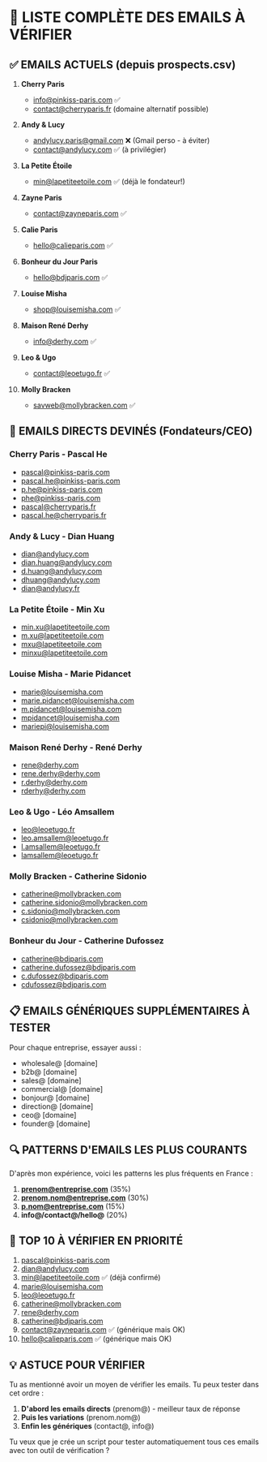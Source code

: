 # 📧 LISTE COMPLÈTE DES EMAILS À VÉRIFIER

## ✅ EMAILS ACTUELS (depuis prospects.csv)

1. **Cherry Paris**
   - info@pinkiss-paris.com ✅
   - contact@cherryparis.fr (domaine alternatif possible)

2. **Andy & Lucy**
   - andylucy.paris@gmail.com ❌ (Gmail perso - à éviter)
   - contact@andylucy.com ✅ (à privilégier)

3. **La Petite Étoile**
   - min@lapetiteetoile.com ✅ (déjà le fondateur!)

4. **Zayne Paris**
   - contact@zayneparis.com ✅

5. **Calie Paris**
   - hello@calieparis.com ✅

6. **Bonheur du Jour Paris**
   - hello@bdjparis.com ✅

7. **Louise Misha**
   - shop@louisemisha.com ✅

8. **Maison René Derhy**
   - info@derhy.com ✅

9. **Leo & Ugo**
   - contact@leoetugo.fr ✅

10. **Molly Bracken**
    - savweb@mollybracken.com ✅

## 🎯 EMAILS DIRECTS DEVINÉS (Fondateurs/CEO)

### Cherry Paris - Pascal He
- pascal@pinkiss-paris.com
- pascal.he@pinkiss-paris.com
- p.he@pinkiss-paris.com
- phe@pinkiss-paris.com
- pascal@cherryparis.fr
- pascal.he@cherryparis.fr

### Andy & Lucy - Dian Huang
- dian@andylucy.com
- dian.huang@andylucy.com
- d.huang@andylucy.com
- dhuang@andylucy.com
- dian@andylucy.fr

### La Petite Étoile - Min Xu
- min.xu@lapetiteetoile.com
- m.xu@lapetiteetoile.com
- mxu@lapetiteetoile.com
- minxu@lapetiteetoile.com

### Louise Misha - Marie Pidancet
- marie@louisemisha.com
- marie.pidancet@louisemisha.com
- m.pidancet@louisemisha.com
- mpidancet@louisemisha.com
- mariepi@louisemisha.com

### Maison René Derhy - René Derhy
- rene@derhy.com
- rene.derhy@derhy.com
- r.derhy@derhy.com
- rderhy@derhy.com

### Leo & Ugo - Léo Amsallem
- leo@leoetugo.fr
- leo.amsallem@leoetugo.fr
- l.amsallem@leoetugo.fr
- lamsallem@leoetugo.fr

### Molly Bracken - Catherine Sidonio
- catherine@mollybracken.com
- catherine.sidonio@mollybracken.com
- c.sidonio@mollybracken.com
- csidonio@mollybracken.com

### Bonheur du Jour - Catherine Dufossez
- catherine@bdjparis.com
- catherine.dufossez@bdjparis.com
- c.dufossez@bdjparis.com
- cdufossez@bdjparis.com

## 📋 EMAILS GÉNÉRIQUES SUPPLÉMENTAIRES À TESTER

Pour chaque entreprise, essayer aussi :
- wholesale@ [domaine]
- b2b@ [domaine]
- sales@ [domaine]
- commercial@ [domaine]
- bonjour@ [domaine]
- direction@ [domaine]
- ceo@ [domaine]
- founder@ [domaine]

## 🔍 PATTERNS D'EMAILS LES PLUS COURANTS

D'après mon expérience, voici les patterns les plus fréquents en France :

1. **prenom@entreprise.com** (35%)
2. **prenom.nom@entreprise.com** (30%)
3. **p.nom@entreprise.com** (15%)
4. **info@/contact@/hello@** (20%)

## 🎯 TOP 10 À VÉRIFIER EN PRIORITÉ

1. pascal@pinkiss-paris.com
2. dian@andylucy.com
3. min@lapetiteetoile.com ✅ (déjà confirmé)
4. marie@louisemisha.com
5. leo@leoetugo.fr
6. catherine@mollybracken.com
7. rene@derhy.com
8. catherine@bdjparis.com
9. contact@zayneparis.com ✅ (générique mais OK)
10. hello@calieparis.com ✅ (générique mais OK)

## 💡 ASTUCE POUR VÉRIFIER

Tu as mentionné avoir un moyen de vérifier les emails. Tu peux tester dans cet ordre :

1. **D'abord les emails directs** (prenom@) - meilleur taux de réponse
2. **Puis les variations** (prenom.nom@)
3. **Enfin les génériques** (contact@, info@)

Tu veux que je crée un script pour tester automatiquement tous ces emails avec ton outil de vérification ?